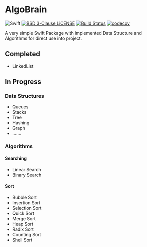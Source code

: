 # AlgoBrain

![Swift](https://github.com/JMatharu/AlgoBrain/workflows/Swift/badge.svg?branch=master)
[![BSD 3-Clause LiCENSE](https://img.shields.io/badge/license-BSD3-brightgreen.svg)](LICENSE)
[![Build Status](https://travis-ci.org/JMatharu/AlgoBrain.svg?branch=master)](https://travis-ci.org/JMatharu/AlgoBrain)
[![codecov](https://codecov.io/gh/JMatharu/AlgoBrain/branch/master/graph/badge.svg)](https://codecov.io/gh/JMatharu/AlgoBrain)

A very simple Swift Package with implemented Data Structure and Algorithms for direct use into project.

## Completed
- LinkedList

## In Progress
### Data Structures
- Queues
- Stacks
- Tree
- Hashing
- Graph
- .......

### Algorithms
#### Searching 
- Linear Search
- Binary Search

#### Sort
- Bubble Sort
- Insertion Sort
- Selection Sort
- Quick Sort
- Merge Sort
- Heap Sort
- Radix Sort
- Counting Sort
- Shell Sort
